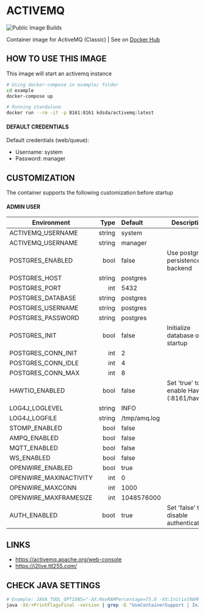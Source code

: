 # ACTIVEMQ
![Public Image Builds](https://github.com/Kreditorforeningens-Driftssentral-DA/container-image-activemq/workflows/Packer%20Public/badge.svg?branch=main)

Container image for ActiveMQ (Classic) | See on [Docker Hub](https://hub.docker.com/r/kdsda/activemq)

## HOW TO USE THIS IMAGE
This image will start an activemq instance

```bash
# Using docker-compose in example/ folder
cd example
docker-compose up

# Running standalone
docker run --rm -it -p 8161:8161 kdsda/activemq:latest
```

#### DEFAULT CREDENTIALS
Default credentials (web/queue):
  * Username: system
  * Password: manager

## CUSTOMIZATION
The container supports the following customization before startup

#### ADMIN USER
| Environment            | Type   | Default           | Description              |
|------------------------|-------:|:------------------|--------------------------|
| ACTIVEMQ_USERNAME      | string | system            ||
| ACTIVEMQ_USERNAME      | string | manager           ||
| POSTGRES_ENABLED       | bool   | false             | Use postgres persistence backend |
| POSTGRES_HOST          | string | postgres          ||
| POSTGRES_PORT          | int    | 5432              ||
| POSTGRES_DATABASE      | string | postgres          ||
| POSTGRES_USERNAME      | string | postgres          ||
| POSTGRES_PASSWORD      | string | postgres          ||
| POSTGRES_INIT          | bool   | false             | Initialize database on startup | 
| POSTGRES_CONN_INIT     | int    | 2                 ||
| POSTGRES_CONN_IDLE     | int    | 4                 ||
| POSTGRES_CONN_MAX      | int    | 8                 ||
| HAWTIO_ENABLED         | bool   | false             | Set 'true' to enable HawtIO (:8161/hawtio) |
| LOG4J_LOGLEVEL         | string | INFO              ||
| LOG4J_LOGFILE          | string | /tmp/amq.log      ||
| STOMP_ENABLED          | bool   | false             ||
| AMPQ_ENABLED           | bool   | false             ||
| MQTT_ENABLED           | bool   | false             ||
| WS_ENABLED             | bool   | false             || 
| OPENWIRE_ENABLED       | bool   | true              ||
| OPENWIRE_MAXINACTIVITY | int    | 0                 ||
| OPENWIRE_MAXCONN       | int    | 1000              ||
| OPENWIRE_MAXFRAMESIZE  | int    | 1048576000        ||
| AUTH_ENABLED           | boot   | true              | Set 'false' to disable authentication |

## LINKS
  * https://activemq.apache.org/web-console
  * https://j2live.ttl255.com/

## CHECK JAVA SETTINGS
```bash
# Example: JAVA_TOOL_OPTIONS="-XX:MaxRAMPercentage=75.0 -XX:InitialRAMPercentage=25.0 -XX:+ExitOnOutOfMemoryError"
java -XX:+PrintFlagsFinal -version | grep -E "UseContainerSupport | InitialRAMPercentage | MaxRAMPercentage | MinRAMPercentage | MaxHeapSize | ExitOnOutOfMemoryError"
```